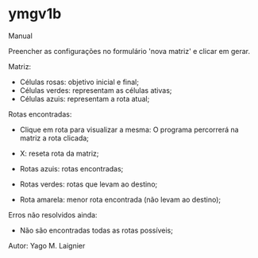 # ymgv1b

Manual

Preencher as configurações no formulário 'nova matriz' e clicar em gerar.

Matriz: 
- Células rosas: objetivo inicial e final;
- Células verdes: representam as células ativas;
- Células azuis: representam a rota atual;

Rotas encontradas:
- Clique em rota para visualizar a mesma: O programa percorrerá na matriz a rota clicada;

- X: reseta rota da matriz;
- Rotas azuis: rotas encontradas;
- Rotas verdes: rotas que levam ao destino;
- Rota amarela: menor rota encontrada (não levam ao destino);


Erros não resolvidos ainda:
* Não são encontradas todas as rotas possíveis;


Autor: Yago M. Laignier